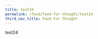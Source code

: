 ```yaml
---
title: test24
permalink: /food/food-for-thought/test24
third_nav_title: Food For Thought
---
```

test24